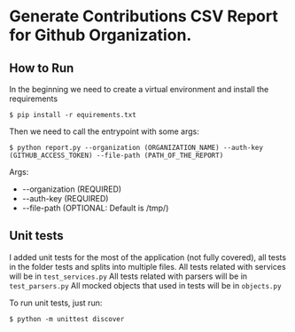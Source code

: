# Generate Contributions CSV Report for Github Organization.

How to Run
----------

In the beginning we need to create a virtual environment and install the requirements

    $ pip install -r equirements.txt

Then we need to call the entrypoint with some args:

    $ python report.py --organization (ORGANIZATION_NAME) --auth-key (GITHUB_ACCESS_TOKEN) --file-path (PATH_OF_THE_REPORT)

Args:
* --organization (REQUIRED)
* --auth-key (REQUIRED)
* --file-path (OPTIONAL: Default is /tmp/)

Unit tests
----------

I added unit tests for the most of the application (not fully covered), all tests in the folder tests and splits into multiple files.
All tests related with services will be in `test_services.py`
All tests related with parsers will be in `test_parsers.py`
All mocked objects that used in tests will be in `objects.py`

To run unit tests, just run:

    $ python -m unittest discover

